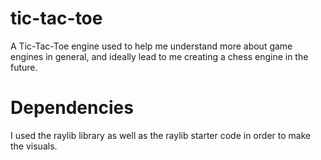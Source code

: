 # tic-tac-toe
A Tic-Tac-Toe engine used to help me understand more about game engines in general, and ideally lead to me creating a chess engine in the future. 

# Dependencies
I used the raylib library as well as the raylib starter code in order to make the visuals.
